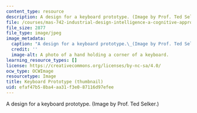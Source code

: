 ```yaml
---
content_type: resource
description: A design for a keyboard prototype. (Image by Prof. Ted Selker.)
file: /courses/mas-742-industrial-design-intelligence-a-cognitive-approach-to-engineering-fall-2003/efaf47b58ba4aa31f3e087116d97efee_mas-742f03-th.jpg
file_size: 2877
file_type: image/jpeg
image_metadata:
  caption: "A design for a keyboard prototype.\_(Image by Prof. Ted Selker.)"
  credit: ''
  image-alt: A photo of a hand holding a corner of a keyboard.
learning_resource_types: []
license: https://creativecommons.org/licenses/by-nc-sa/4.0/
ocw_type: OCWImage
resourcetype: Image
title: Keyboard Prototype (thumbnail)
uid: efaf47b5-8ba4-aa31-f3e0-87116d97efee
---
```

A design for a keyboard prototype. (Image by Prof. Ted Selker.)